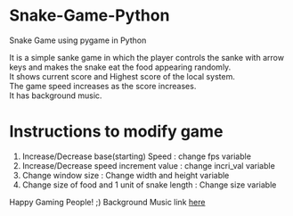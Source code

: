 # Snake-Game-Python
Snake Game using pygame in Python 

It is a simple sanke game in which the player controls the sanke with arrow keys and makes the snake eat the food appearing randomly.<br>
It shows current score and Highest score of the local system.<br>
The game speed increases as the score increases.<br>
It has background music.

# Instructions to modify game
  1) Increase/Decrease  base(starting) Speed : change fps variable
  2) Increase/Decrease speed increment value : change incri_val variable
  3) Change window size : Change width and height variable
  4) Change size of food and 1 unit of snake length : Change size variable
  
 Happy Gaming People! ;) 
 Background Music link <a href = "https://www.youtube.com/watch?v=kL6fN3HNAXo">here</a>
